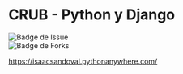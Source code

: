 # CRUB - Python y Django
![Badge de Issue](https://img.shields.io/github/issues/IsaacJSandovalC/prueba-conocimiento?color=red&label=Issue)  
![Badge de Forks](https://img.shields.io/github/forks/IsaacJSandovalC/prueba-conocimiento)

https://isaacsandoval.pythonanywhere.com/
